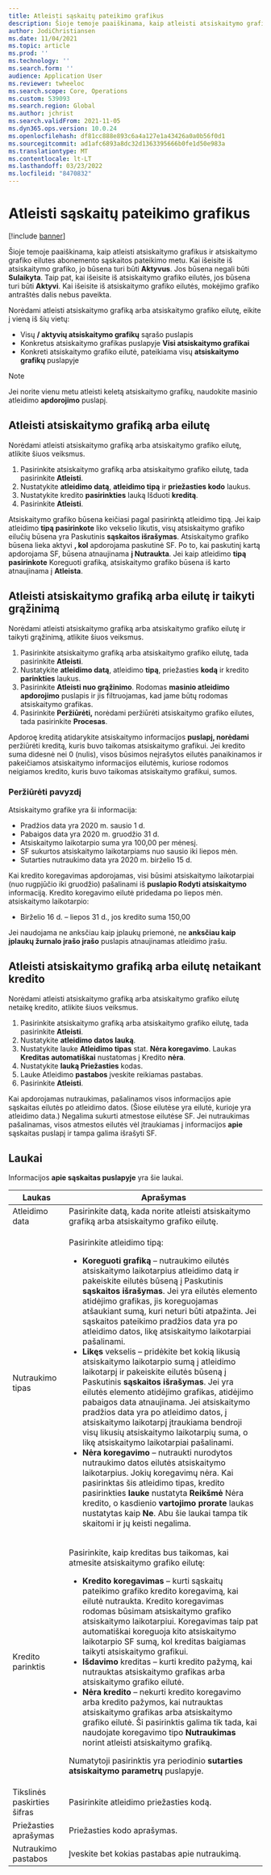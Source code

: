 ```yaml
---
title: Atleisti sąskaitų pateikimo grafikus
description: Šioje temoje paaiškinama, kaip atleisti atsiskaitymo grafikus ir atsiskaitymo grafiko eilutes abonemento sąskaitos pateikimo metu.
author: JodiChristiansen
ms.date: 11/04/2021
ms.topic: article
ms.prod: ''
ms.technology: ''
ms.search.form: ''
audience: Application User
ms.reviewer: twheeloc
ms.search.scope: Core, Operations
ms.custom: 539093
ms.search.region: Global
ms.author: jchrist
ms.search.validFrom: 2021-11-05
ms.dyn365.ops.version: 10.0.24
ms.openlocfilehash: df81cc888e893c6a4a127e1a43426a0a0b56f0d1
ms.sourcegitcommit: ad1afc6893a8dc32d1363395666b0fe1d50e983a
ms.translationtype: MT
ms.contentlocale: lt-LT
ms.lasthandoff: 03/23/2022
ms.locfileid: "8470832"
---
```

# <a name="terminate-billing-schedules"></a>Atleisti sąskaitų pateikimo grafikus

[!include [banner](../includes/banner.md)]

Šioje temoje paaiškinama, kaip atleisti atsiskaitymo grafikus ir atsiskaitymo grafiko eilutes abonemento sąskaitos pateikimo metu. Kai išeisite iš atsiskaitymo grafiko, jo būsena turi būti **Aktyvus**. Jos būsena negali būti **Sulaikyta**. Taip pat, kai išeisite iš atsiskaitymo grafiko eilutės, jos būsena turi būti **Aktyvi**. Kai išeisite iš atsiskaitymo grafiko eilutės, mokėjimo grafiko antraštės dalis nebus paveikta.

Norėdami atleisti atsiskaitymo grafiką arba atsiskaitymo grafiko eilutę, eikite į vieną iš šių vietų:

- Visų **/ aktyvių atsiskaitymo grafikų** sąrašo puslapis
- Konkretus atsiskaitymo grafikas puslapyje **Visi atsiskaitymo grafikai**
- Konkreti atsiskaitymo grafiko eilutė, pateikiama visų **atsiskaitymo grafikų** puslapyje

> [!NOTE]
> Jei norite vienu metu atleisti keletą atsiskaitymo grafikų, naudokite masinio atleidimo **apdorojimo** puslapį.

## <a name="terminate-a-billing-schedule-or-line"></a>Atleisti atsiskaitymo grafiką arba eilutę

Norėdami atleisti atsiskaitymo grafiką arba atsiskaitymo grafiko eilutę, atlikite šiuos veiksmus.

1. Pasirinkite atsiskaitymo grafiką arba atsiskaitymo grafiko eilutę, tada pasirinkite **Atleisti**. 
2. Nustatykite **atleidimo datą**, **atleidimo tipą** ir **priežasties kodo** laukus.
3. Nustatykite kredito **pasirinkties** lauką Išduoti **kreditą**.
4. Pasirinkite **Atleisti**.

Atsiskaitymo grafiko būsena keičiasi pagal pasirinktą atleidimo tipą. Jei kaip atleidimo **tipą pasirinkote** liko vekselio likutis, visų atsiskaitymo grafiko eilučių būsena yra Paskutinis **sąskaitos išrašymas**. Atsiskaitymo grafiko būsena lieka aktyvi **, kol** apdorojama paskutinė SF. Po to, kai paskutinį kartą apdorojama SF, būsena atnaujinama **į Nutraukta**. Jei kaip atleidimo **tipą pasirinkote** Koreguoti grafiką, atsiskaitymo grafiko būsena iš karto atnaujinama į **Atleista**.

## <a name="terminate-a-billing-schedule-or-line-and-apply-a-refund"></a>Atleisti atsiskaitymo grafiką arba eilutę ir taikyti grąžinimą

Norėdami atleisti atsiskaitymo grafiką arba atsiskaitymo grafiko eilutę ir taikyti grąžinimą, atlikite šiuos veiksmus.

1. Pasirinkite atsiskaitymo grafiką arba atsiskaitymo grafiko eilutę, tada pasirinkite **Atleisti**.
2. Nustatykite **atleidimo datą**, atleidimo **tipą**, priežasties **kodą** ir kredito **parinkties** laukus.
3. Pasirinkite **Atleisti nuo grąžinimo**. Rodomas **masinio atleidimo apdorojimo** puslapis ir jis filtruojamas, kad jame būtų rodomas atsiskaitymo grafikas.
4. Pasirinkite **Peržiūrėti,** norėdami peržiūrėti atsiskaitymo grafiko eilutes, tada pasirinkite **Procesas**.

Apdoroę kreditą atidarykite atsiskaitymo informacijos **puslapį, norėdami** peržiūrėti kreditą, kuris buvo taikomas atsiskaitymo grafikui. Jei kredito suma didesnė nei 0 (nulis), visos būsimos neįrašytos eilutės panaikinamos ir pakeičiamos atsiskaitymo informacijos eilutėmis, kuriose rodomos neigiamos kredito, kuris buvo taikomas atsiskaitymo grafikui, sumos.

### <a name="view-example"></a>Peržiūrėti pavyzdį

Atsiskaitymo grafike yra ši informacija:

- Pradžios data yra 2020 m. sausio 1 d.
- Pabaigos data yra 2020 m. gruodžio 31 d.
- Atsiskaitymo laikotarpio suma yra 100,00 per mėnesį.
- SF sukurtos atsiskaitymo laikotarpiams nuo sausio iki liepos mėn.
- Sutarties nutraukimo data yra 2020 m. birželio 15 d.

Kai kredito koregavimas apdorojamas, visi būsimi atsiskaitymo laikotarpiai (nuo rugpjūčio iki gruodžio) pašalinami iš **puslapio Rodyti atsiskaitymo** informaciją. Kredito koregavimo eilutė pridedama po liepos mėn. atsiskaitymo laikotarpio:

- Birželio 16 d. – liepos 31 d., jos kredito suma 150,00

Jei naudojama ne anksčiau kaip įplaukų priemonė, ne **anksčiau kaip įplaukų žurnalo įrašo įrašo** puslapis atnaujinamas atleidimo įrašu.

## <a name="terminate-a-billing-schedule-or-line-without-applying-a-credit"></a>Atleisti atsiskaitymo grafiką arba eilutę netaikant kredito

Norėdami atleisti atsiskaitymo grafiką arba atsiskaitymo grafiko eilutę netaikę kredito, atlikite šiuos veiksmus.

1. Pasirinkite atsiskaitymo grafiką arba atsiskaitymo grafiko eilutę, tada pasirinkite **Atleisti**.
2. Nustatykite **atleidimo datos lauką**.
3. Nustatykite lauke **Atleidimo tipas** stat. **Nėra koregavimo**. Laukas **Kreditas automatiškai** nustatomas į Kredito **nėra**.
3. Nustatykite **lauką Priežasties** kodas.
4. Lauke Atleidimo **pastabos** įveskite reikiamas pastabas.
5. Pasirinkite **Atleisti**. 

Kai apdorojamas nutraukimas, pašalinamos visos informacijos apie sąskaitas eilutės po atleidimo datos. (Šiose eilutėse yra eilutė, kurioje yra atleidimo data.) Negalima sukurti atmestose eilutėse SF. Jei nutraukimas pašalinamas, visos atmestos eilutės vėl įtraukiamas į informacijos **apie** sąskaitas puslapį ir tampa galima išrašyti SF.

## <a name="fields"></a>Laukai

Informacijos **apie sąskaitas puslapyje** yra šie laukai.

| Laukas | Aprašymas |
|-------|-------------| 
| Atleidimo data | Pasirinkite datą, kada norite atleisti atsiskaitymo grafiką arba atsiskaitymo grafiko eilutę. |
| Nutraukimo tipas | <p>Pasirinkite atleidimo tipą:</p><ul><li>**Koreguoti grafiką** – nutraukimo eilutės atsiskaitymo laikotarpius atleidimo datą ir pakeiskite eilutės būseną į Paskutinis **sąskaitos išrašymas**. Jei yra eilutės elemento atidėjimo grafikas, jis koreguojamas atšaukiant sumą, kuri neturi būti atpažinta. Jei sąskaitos pateikimo pradžios data yra po atleidimo datos, likę atsiskaitymo laikotarpiai pašalinami.</li><li>**Likęs** vekselis – pridėkite bet kokią likusią atsiskaitymo laikotarpio sumą į atleidimo laikotarpį ir pakeiskite eilutės būseną į Paskutinis **sąskaitos išrašymas**. Jei yra eilutės elemento atidėjimo grafikas, atidėjimo pabaigos data atnaujinama. Jei atsiskaitymo pradžios data yra po atleidimo datos, į atsiskaitymo laikotarpį įtraukiama bendroji visų likusių atsiskaitymo laikotarpių suma, o likę atsiskaitymo laikotarpiai pašalinami.</li><li>**Nėra koregavimo** – nutraukti nurodytos nutraukimo datos eilutės atsiskaitymo laikotarpius. Jokių koregavimų nėra. Kai pasirinktas šis atleidimo tipas, kredito pasirinkties **lauke** nustatyta **Reikšmė** Nėra kredito, o kasdienio **vartojimo prorate** laukas nustatytas kaip **Ne**. Abu šie laukai tampa tik skaitomi ir jų keisti negalima.</li></ul> |
| Kredito parinktis | <p>Pasirinkite, kaip kreditas bus taikomas, kai atmesite atsiskaitymo grafiko eilutę:</p><ul><li>**Kredito koregavimas** – kurti sąskaitų pateikimo grafiko kredito koregavimą, kai eilutė nutraukta. Kredito koregavimas rodomas būsimam atsiskaitymo grafiko atsiskaitymo laikotarpiui. Koregavimas taip pat automatiškai koreguoja kito atsiskaitymo laikotarpio SF sumą, kol kreditas baigiamas taikyti atsiskaitymo grafikui.</li><li>**Išdavimo** kreditas – kurti kredito pažymą, kai nutrauktas atsiskaitymo grafikas arba atsiskaitymo grafiko eilutė.</li><li>**Nėra kredito** – nekurti kredito koregavimo arba kredito pažymos, kai nutrauktas atsiskaitymo grafikas arba atsiskaitymo grafiko eilutė. Ši pasirinktis galima tik tada, kai naudojate koregavimo tipo **Nutraukimas** norint atleisti atsiskaitymo grafiką.</li></ul><p>Numatytoji pasirinktis yra periodinio **sutarties atsiskaitymo parametrų** puslapyje.</p> |
| Tikslinės paskirties šifras | Pasirinkite atleidimo priežasties kodą. |
| Priežasties aprašymas | Priežasties kodo aprašymas. |
| Nutraukimo pastabos | Įveskite bet kokias pastabas apie nutraukimą. |

<!--## Additional information-->
